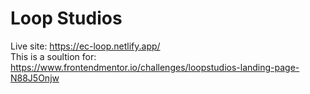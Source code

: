 # Loop Studios  
Live site: https://ec-loop.netlify.app/  
This is a soultion for: https://www.frontendmentor.io/challenges/loopstudios-landing-page-N88J5Onjw
